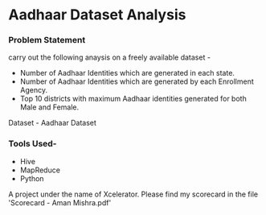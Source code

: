 # Aadhaar Dataset Analysis

### Problem Statement  

carry out the following anaysis on a freely available dataset - 

- Number of Aadhaar Identities which are generated in each state. 
- Number of Aadhaar Identities which are generated by each Enrollment Agency. 
- Top 10 districts with maximum Aadhaar identities generated for both Male and Female.

Dataset - Aadhaar Dataset 

### Tools Used-
- Hive
- MapReduce
- Python 

A project under the name of Xcelerator.
Please find my scorecard in the file 'Scorecard - Aman Mishra.pdf'
